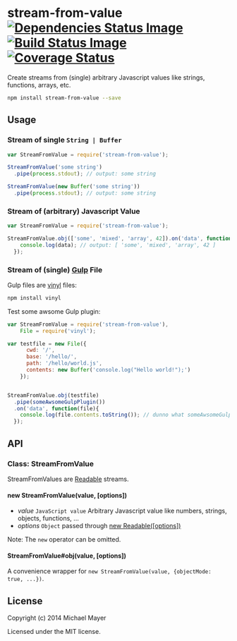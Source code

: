 # stream-from-value [![Dependencies Status Image](https://gemnasium.com/schnittstabil/stream-from-value.svg)](https://gemnasium.com/schnittstabil/stream-from-value) [![Build Status Image](https://travis-ci.org/schnittstabil/stream-from-value.svg)](https://travis-ci.org/schnittstabil/stream-from-value) [![Coverage Status](https://coveralls.io/repos/schnittstabil/stream-from-value/badge.png)](https://coveralls.io/r/schnittstabil/stream-from-value)

Create streams from (single) arbitrary Javascript values like strings, functions, arrays, etc.

```bash
npm install stream-from-value --save
```

## Usage

### Stream of single `String | Buffer`

```JavaScript
var StreamFromValue = require('stream-from-value');

StreamFromValue('some string')
  .pipe(process.stdout); // output: some string

StreamFromValue(new Buffer('some string'))
  .pipe(process.stdout); // output: some string
```

### Stream of (arbitrary) Javascript Value

```JavaScript
var StreamFromValue = require('stream-from-value');

StreamFromValue.obj(['some', 'mixed', 'array', 42]).on('data', function(data){
    console.log(data); // output: [ 'some', 'mixed', 'array', 42 ]
  });
```

### Stream of (single) [Gulp](http://gulpjs.com/) File

Gulp files are [vinyl](https://github.com/wearefractal/vinyl) files:

```bash
npm install vinyl
```

Test some awsome Gulp plugin:

```JavaScript
var StreamFromValue = require('stream-from-value'),
    File = require('vinyl');

var testfile = new File({
      cwd: '/',
      base: '/hello/',
      path: '/hello/world.js',
      contents: new Buffer('console.log("Hello world!");')
    });


StreamFromValue.obj(testfile)
  .pipe(someAwsomeGulpPlugin())
  .on('data', function(file){
    console.log(file.contents.toString()); // dunno what someAwsomeGulpPlugin does :)
  });
```

## API

### Class: StreamFromValue

StreamFromValues are [Readable](http://nodejs.org/api/stream.html#stream_class_stream_readable_1) streams.

#### new StreamFromValue(value, [options])

* _value_ `JavaScript value` Arbitrary Javascript value like numbers, strings, objects, functions, ...
* _options_ `Object` passed through [new Readable([options])](http://nodejs.org/api/stream.html#stream_new_stream_readable_options)

Note: The `new` operator can be omitted.

#### StreamFromValue#obj(value, [options])

A convenience wrapper for `new StreamFromValue(value, {objectMode: true, ...})`.

## License

Copyright (c) 2014 Michael Mayer

Licensed under the MIT license.
